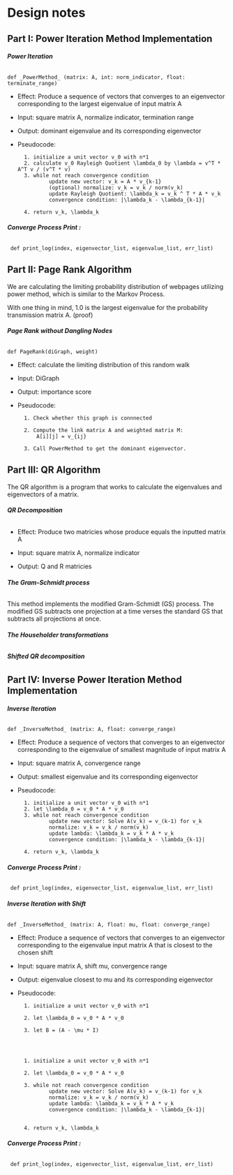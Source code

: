 # Design notes

## **Part I: Power Iteration Method Implementation**

###### ***Power Iteration***

`def _PowerMethod_ (matrix: A, int: norm_indicator, float: terminate_range)       
 `   
     
 - Effect: Produce a sequence of vectors that converges to an eigenvector corresponding to the largest eigenvalue of input matrix A
            
- Input: square matrix A, normalize indicator, termination range
	
- Output: dominant eigenvalue and its corresponding eigenvector 

- Pseudocode:
		
        1. initialize a unit vector v_0 with n*1
        2. calculate v_0 Rayleigh Quotient \lambda_0 by \lambda = v^T * A^T v / (v^T * v)
        3. while not reach convergence condition
                update new vector: v_k = A * v_{k-1}
                (optional) normalize: v_k = v_k / norm(v_k)
                update Rayleigh Quotient: \lambda_k = v_k ^ T * A * v_k
                convergence condition: |\lambda_k - \lambda_{k-1}|
           
        4. return v_k, \lambda_k

 ###### ****Converge Process Print :**** 
 
`` def print_log(index, eigenvector_list, eigenvalue_list, err_list)``
    
    
    
## **Part II: Page Rank Algorithm**

We are calculating the limiting probability distribution of webpages utilizing power method, which is similar to the Markov Process.
    
With one thing in mind, 1.0 is the largest eigenvalue for the probability transmission matrix A. (proof)
    
###### ***Page Rank without Dangling Nodes*** 
    
`def PageRank(diGraph, weight)`
    
- Effect: calculate the limiting distribution of this random walk

- Input: DiGraph

- Output: importance score


- Pseudocode:


        1. Check whether this graph is connnected
        
        2. Compute the link matrix A and weighted matrix M:
            A[i][j] = v_{ij} 
      
        3. Call PowerMethod to get the dominant eigenvector.
  
    
 

## **Part III: QR Algorithm**

The QR algorithm is a program that works to calculate the eigenvalues and eigenvectors of a matrix.

###### ***QR Decomposition***
- Effect: Produce two matricies whose produce equals the inputted matrix A 
            
- Input: square matrix A, normalize indicator
	
- Output: Q and R matricies 

###### ***The Gram-Schmidt process***
This method implements the modified Gram-Schmidt (GS) process. The modified GS subtracts one projection at a time verses the standard GS that subtracts all projections at once.

###### ***The Householder transformations***

###### ***Shifted QR decomposition***



## **Part IV: Inverse Power Iteration Method Implementation**

###### ***Inverse Iteration***

`def _InverseMethod_ (matrix: A, float: converge_range)`   
     
- Effect: Produce a sequence of vectors that converges to an eigenvector corresponding to the eigenvalue of smallest magnitude of input matrix A
            
- Input: square matrix A, convergence range
	
- Output: smallest eigenvalue and its corresponding eigenvector

- Pseudocode:
		
        1. initialize a unit vector v_0 with n*1
        2. let \lambda_0 = v_0 * A * v_0
        3. while not reach convergence condition
                update new vector: Solve A(v_k) = v_(k-1) for v_k
                normalize: v_k = v_k / norm(v_k)
                update lambda: \lambda_k = v_k * A * v_k
                convergence condition: |\lambda_k - \lambda_{k-1}|
           
        4. return v_k, \lambda_k

 ###### ****Converge Process Print :**** 
 
`` def print_log(index, eigenvector_list, eigenvalue_list, err_list)``


###### ***Inverse Iteration with Shift***

`def _InverseMethod_ (matrix: A, float: mu, float: converge_range)`   
     
- Effect: Produce a sequence of vectors that converges to an eigenvector corresponding to the eigenvalue input matrix A that is closest to the chosen shift
            
- Input: square matrix A, shift mu, convergence range
	
- Output: eigenvalue closest to mu and its corresponding eigenvector

- Pseudocode:


        1. initialize a unit vector v_0 with n*1
        
        2. let \lambda_0 = v_0 * A * v_0
      
        3. let B = (A - \mu * I)
	
	
  
		
        1. initialize a unit vector v_0 with n*1
	
        2. let \lambda_0 = v_0 * A * v_0
	
        3. while not reach convergence condition
                update new vector: Solve A(v_k) = v_(k-1) for v_k
                normalize: v_k = v_k / norm(v_k)
                update lambda: \lambda_k = v_k * A * v_k
                convergence condition: |\lambda_k - \lambda_{k-1}|
           
           
        4. return v_k, \lambda_k

 ###### ****Converge Process Print :**** 
 
`` def print_log(index, eigenvector_list, eigenvalue_list, err_list)``
